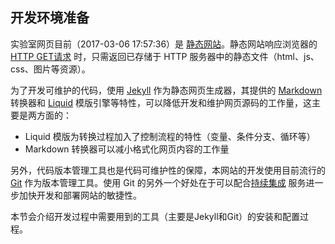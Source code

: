 ## 开发环境准备

实验室网页目前（2017-03-06 17:57:36）是 [静态网站](https://en.wikipedia.org/wiki/Static_web_page)。静态网站响应浏览器的 [HTTP GET请求](https://www.w3schools.com/tags/ref_httpmethods.asp) 时，只需返回已存储于 HTTP 服务器中的静态文件（html、js、css、图片等资源）。

为了开发可维护的代码，使用 [Jekyll](http://jekyllrb.com/) 作为静态网页生成器，其提供的 [Markdown](http://www.markdown.cn/) 转换器和 [Liquid](http://shopify.github.io/liquid/) 模版引擎等特性，可以降低开发和维护网页源码的工作量，这主要是两方面的：

* Liquid 模版为转换过程加入了控制流程的特性（变量、条件分支、循环等）
* Markdown 转换器可以减小格式化网页内容的工作量

另外，代码版本管理工具也是代码可维护性的保障，本网站的开发使用目前流行的 [Git](https://git-scm.com/) 作为版本管理工具。使用 Git 的另外一个好处在于可以配合[持续集成](http://www.ruanyifeng.com/blog/2015/09/continuous-integration.html) 服务进一步加快开发和部署网站的敏捷性。

本节会介绍开发过程中需要用到的工具（主要是Jekyll和Git）的安装和配置过程。